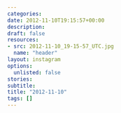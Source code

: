 ```yaml
---
categories:
date: 2012-11-10T19:15:57+00:00
description:
draft: false
resources:
- src: 2012-11-10_19-15-57_UTC.jpg
  name: "header"
layout: instagram
options:
  unlisted: false
stories:
subtitle:
title: "2012-11-10"
tags: []
---
```


 
